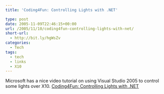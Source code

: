 ```yaml
---
title: 'Coding4Fun: Controlling Lights with .NET'

type: post
date: 2005-11-09T22:46:15+00:00
url: /2005/11/10/coding4fun-controlling-lights-with-net/
short-url:
  - http://bit.ly/hgWsZv
categories:
  - Tech
tags:
  - tech
  - links
  - X10
---
```

Microsoft has a nice video tutorial on using Visual Studio 2005 to control some lights over X10. <a href="http://msdn.microsoft.com/coding4fun/diy/controlLights/default.aspx">Coding4Fun: Controlling Lights with .NET</a>